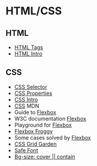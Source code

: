 # HTML/CSS #

## HTML ##
- [HTML Tags](https://www.w3schools.com/tags/default.asp)
- [HTML Intro](https://developer.mozilla.org/en-US/docs/Learn/HTML/Introduction_to_HTML)

## CSS ##
- [CSS Selector](https://www.w3schools.com/cssref/css_selectors.asp)
- [CSS Properties](https://www.w3schools.com/cssref/default.asp)
- [CSS Intro](https://developer.mozilla.org/en-US/docs/Learn/CSS/Introduction_to_CSS)
- [CSS](https://www.w3schools.com/tags/default.asp) MDN
- Guide to [Flexbox](https://css-tricks.com/snippets/css/a-guide-to-flexbox/)
- W3C documentation [Flexbox](https://www.w3.org/TR/css-flexbox-1/)
- Playground for [Flexbox](https://codepen.io/enxaneta/full/adLPwv)
- [Flexbox Froggy](http://flexboxfroggy.com/)
- Some cases solved by [Flexbox](https://philipwalton.github.io/solved-by-flexbox/)
- [CSS Grid Garden](http://cssgridgarden.com/)
- [Safe Font](https://www.cssfontstack.com/)
- [Bg-size: cover || contain](https://css-tricks.com/almanac/properties/b/background-size/)
